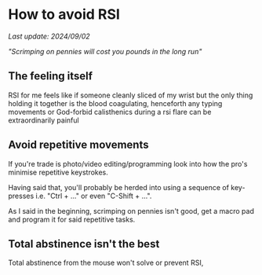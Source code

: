 # How to avoid RSI 

*Last update: 2024/09/02*

_"Scrimping on pennies will cost you pounds in the long run"_

## The feeling itself

RSI for me feels like if someone cleanly sliced of my wrist but the only thing holding it together is the blood coagulating, henceforth any typing movements or God-forbid calisthenics during a rsi flare can be extraordinarily painful

## Avoid repetitive movements

If you're trade is photo/video editing/programming look into how the pro's minimise repetitive keystrokes.

Having said that, you'll probably be herded into using a sequence of key-presses i.e. "Ctrl + ..." or even "C-Shift + ...".

As I said in the beginning, scrimping on pennies isn't good, get a macro pad and program it for said repetitive tasks.

## Total abstinence isn't the best

Total abstinence from the mouse won't solve or prevent RSI,


